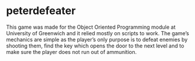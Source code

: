 # peterdefeater
This game was made for the Object Oriented Programming module at University of Greenwich and it relied mostly on scripts to work. 
The game’s mechanics are simple as the player’s only purpose is to defeat 
enemies by shooting them, find the key which opens the door to the next level 
and to make sure the player does not run out of ammunition.

